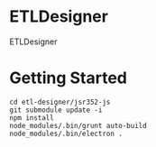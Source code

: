 # ETLDesigner
ETLDesigner

# Getting Started

```
cd etl-designer/jsr352-js
git submodule update -i
npm install
node_modules/.bin/grunt auto-build
node_modules/.bin/electron .
```
